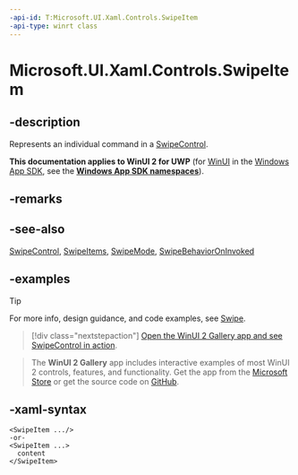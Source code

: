 ```yaml
---
-api-id: T:Microsoft.UI.Xaml.Controls.SwipeItem
-api-type: winrt class
---
```

<!-- Class syntax.
public class SwipeItem : DependencyObject, DependencyObject
-->

# Microsoft.UI.Xaml.Controls.SwipeItem

## -description

Represents an individual command in a [SwipeControl](swipecontrol.md).

**This documentation applies to WinUI 2 for UWP** (for [WinUI](/windows/apps/winui/winui3/) in the [Windows App SDK](/windows/apps/windows-app-sdk/), see the **[Windows App SDK namespaces](/windows/windows-app-sdk/api/winrt/)**).

## -remarks

## -see-also

[SwipeControl](swipecontrol.md), [SwipeItems](swipeitems.md), [SwipeMode](swipemode.md), [SwipeBehaviorOnInvoked](swipebehavioroninvoked.md)

## -examples

> [!TIP]
> For more info, design guidance, and code examples, see [Swipe](/windows/apps/design/controls/swipe).

> [!div class="nextstepaction"]
> [Open the WinUI 2 Gallery app and see SwipeControl in action](winui2gallery:/item/SwipeControl).

> The **WinUI 2 Gallery** app includes interactive examples of most WinUI 2 controls, features, and functionality. Get the app from the [Microsoft Store](https://www.microsoft.com/store/productId/9MSVH128X2ZT) or get the source code on [GitHub](https://github.com/Microsoft/WinUI-Gallery/tree/winui2).

## -xaml-syntax

```xaml
<SwipeItem .../>
-or-
<SwipeItem ...>
  content
</SwipeItem>
```
